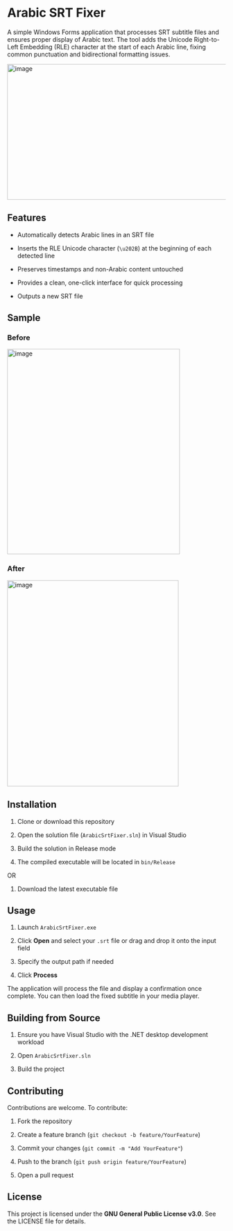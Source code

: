# **Arabic SRT Fixer**

A simple Windows Forms application that processes SRT subtitle files and ensures proper display of Arabic text. The tool adds the Unicode Right-to-Left Embedding (RLE) character at the start of each Arabic line, fixing common punctuation and bidirectional formatting issues.

<img width="702" height="312" alt="image" src="https://github.com/user-attachments/assets/0735371a-15ae-4fa5-b8f8-815f975a3bf3" />

## Features

- Automatically detects Arabic lines in an SRT file

- Inserts the RLE Unicode character (`\u202B`) at the beginning of each detected line

- Preserves timestamps and non-Arabic content untouched

- Provides a clean, one-click interface for quick processing

- Outputs a new SRT file

## Sample

### Before
<img width="398" height="472" alt="image" src="https://github.com/user-attachments/assets/c1a95ab0-c0a3-4cda-981f-5b490b9e2e85" />

### After
<img width="395" height="474" alt="image" src="https://github.com/user-attachments/assets/a8166082-d677-4e3e-b747-34446b673fbb" />

## Installation

1. Clone or download this repository

2. Open the solution file (`ArabicSrtFixer.sln`) in Visual Studio

3. Build the solution in Release mode

4. The compiled executable will be located in `bin/Release`

OR

1. Download the latest executable file

## Usage

1. Launch `ArabicSrtFixer.exe`

2. Click **Open** and select your `.srt` file or drag and drop it onto the input field

3. Specify the output path if needed

4. Click **Process**

The application will process the file and display a confirmation once complete. You can then load the fixed subtitle in your media player.

## Building from Source

1. Ensure you have Visual Studio with the .NET desktop development workload

2. Open `ArabicSrtFixer.sln`

3. Build the project

## Contributing

Contributions are welcome. To contribute:

1. Fork the repository

2. Create a feature branch (`git checkout -b feature/YourFeature`)

3. Commit your changes (`git commit -m "Add YourFeature"`)

4. Push to the branch (`git push origin feature/YourFeature`)

5. Open a pull request

## License

This project is licensed under the **GNU General Public License v3.0**. See the LICENSE file for details.
